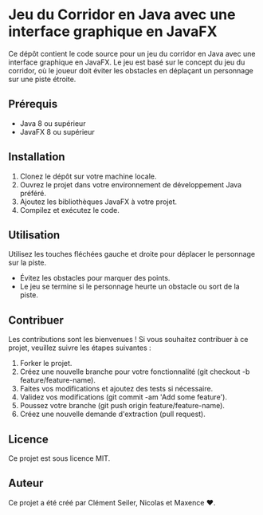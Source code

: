 # Jeu du Corridor en Java avec une interface graphique en JavaFX

Ce dépôt contient le code source pour un jeu du corridor en Java avec une interface graphique en JavaFX. Le jeu est basé sur le concept du jeu du corridor, où le joueur doit éviter les obstacles en déplaçant un personnage sur une piste étroite.

## Prérequis

- Java 8 ou supérieur
- JavaFX 8 ou supérieur

## Installation

1. Clonez le dépôt sur votre machine locale.
2. Ouvrez le projet dans votre environnement de développement Java préféré.
3. Ajoutez les bibliothèques JavaFX à votre projet.
4. Compilez et exécutez le code.

## Utilisation

Utilisez les touches fléchées gauche et droite pour déplacer le personnage sur la piste.

- Évitez les obstacles pour marquer des points.
- Le jeu se termine si le personnage heurte un obstacle ou sort de la piste.

## Contribuer

Les contributions sont les bienvenues ! Si vous souhaitez contribuer à ce projet, veuillez suivre les étapes suivantes :

1. Forker le projet.
2. Créez une nouvelle branche pour votre fonctionnalité (git checkout -b feature/feature-name).
3. Faites vos modifications et ajoutez des tests si nécessaire.
4. Validez vos modifications (git commit -am 'Add some feature').
5. Poussez votre branche (git push origin feature/feature-name).
6. Créez une nouvelle demande d'extraction (pull request).

## Licence

Ce projet est sous licence MIT.

## Auteur

Ce projet a été créé par Clément Seiler, Nicolas et Maxence ❤️.
